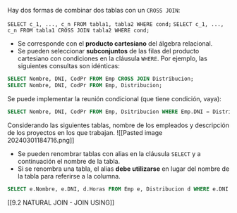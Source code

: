 
Hay dos formas de combinar dos tablas con un `CROSS JOIN`:

`SELECT c_1, ..., c_n FROM tabla1, tabla2 WHERE cond;`
`SELECT c_1, ..., c_n FROM tabla1 CROSS JOIN tabla2 WHERE cond;`

- Se corresponde con el **producto cartesiano** del álgebra relacional.
- Se pueden seleccionar **subconjuntos** de las filas del producto cartesiano con condiciones en la cláusula `WHERE`. Por ejemplo, las siguientes consultas son idénticas:

```SQL
SELECT Nombre, DNI, CodPr FROM Emp CROSS JOIN Distribucion;
SELECT Nombre, DNI, CodPr FROM Emp, Distribucion;
```

Se puede implementar la reunión condicional (que tiene condición, vaya):

```SQL
SELECT Nombre, DNI, CodPr FROM Emp, Dsitribucion WHERE Emp.DNI = Distribucion.DNI;
```

Considerando las siguientes tablas, nombre de los empleados y descripción de los proyectos en los que trabajan.
![[Pasted image 20240301184716.png]]

- Se pueden renombrar tablas con alias en la cláusula `SELECT` y a continuación el nombre de la tabla.
- Si se renombra una tabla, el alias **debe utilizarse** en lugar del nombre de la tabla para referirse a la columna.

```SQL
SELECT e.Nombre, e.DNI, d.Horas FROM Emp e, Distribucion d WHERE e.DNI = d.DNI;
```

[[9.2 NATURAL JOIN - JOIN USING]]